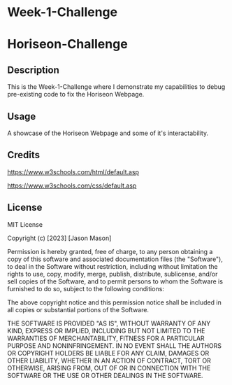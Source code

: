 # Week-1-Challenge

# Horiseon-Challenge

## Description

This is the Week-1-Challenge where I demonstrate my capabilities to debug pre-existing code to fix the Horiseon Webpage.

## Usage

A showcase of the Horiseon Webpage and some of it's interactability.

## Credits

https://www.w3schools.com/html/default.asp

https://www.w3schools.com/css/default.asp

## License

MIT License

Copyright (c) [2023] [Jason Mason]

Permission is hereby granted, free of charge, to any person obtaining a copy
of this software and associated documentation files (the "Software"), to deal
in the Software without restriction, including without limitation the rights
to use, copy, modify, merge, publish, distribute, sublicense, and/or sell
copies of the Software, and to permit persons to whom the Software is
furnished to do so, subject to the following conditions:

The above copyright notice and this permission notice shall be included in all
copies or substantial portions of the Software.

THE SOFTWARE IS PROVIDED "AS IS", WITHOUT WARRANTY OF ANY KIND, EXPRESS OR
IMPLIED, INCLUDING BUT NOT LIMITED TO THE WARRANTIES OF MERCHANTABILITY,
FITNESS FOR A PARTICULAR PURPOSE AND NONINFRINGEMENT. IN NO EVENT SHALL THE
AUTHORS OR COPYRIGHT HOLDERS BE LIABLE FOR ANY CLAIM, DAMAGES OR OTHER
LIABILITY, WHETHER IN AN ACTION OF CONTRACT, TORT OR OTHERWISE, ARISING FROM,
OUT OF OR IN CONNECTION WITH THE SOFTWARE OR THE USE OR OTHER DEALINGS IN THE
SOFTWARE.